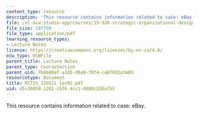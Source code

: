 ```yaml
---
content_type: resource
description: 'This resource contains information related to case: eBay.'
file: /ol-ocw-studio-app/courses/15-320-strategic-organizational-design-spring-2011/d5c368581202cbf64cc19800c526af55_MIT15_320S11_lec02.pdf
file_size: 197759
file_type: application/pdf
learning_resource_types:
- Lecture Notes
license: https://creativecommons.org/licenses/by-nc-sa/4.0/
ocw_type: OCWFile
parent_title: Lecture Notes
parent_type: CourseSection
parent_uid: 7b6b90af-a1d5-d8a9-70f4-ca8f0d2a3e85
resourcetype: Document
title: MIT15_320S11_lec02.pdf
uid: d5c36858-1202-cbf6-4cc1-9800c526af55
---
```

This resource contains information related to case: eBay.